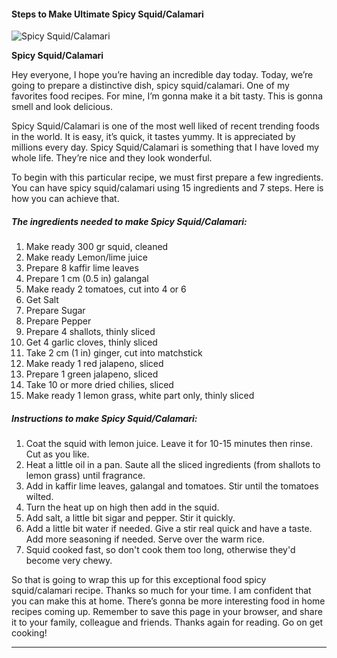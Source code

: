             

#### Steps to Make Ultimate Spicy Squid/Calamari

![Spicy Squid/Calamari](https://img-global.cpcdn.com/recipes/f4143c21ae508bde/751x532cq70/spicy-squidcalamari-recipe-main-photo.jpg)

**Spicy Squid/Calamari**

Hey everyone, I hope you’re having an incredible day today. Today, we’re going to prepare a distinctive dish, spicy squid/calamari. One of my favorites food recipes. For mine, I’m gonna make it a bit tasty. This is gonna smell and look delicious.

Spicy Squid/Calamari is one of the most well liked of recent trending foods in the world. It is easy, it’s quick, it tastes yummy. It is appreciated by millions every day. Spicy Squid/Calamari is something that I have loved my whole life. They’re nice and they look wonderful.

To begin with this particular recipe, we must first prepare a few ingredients. You can have spicy squid/calamari using 15 ingredients and 7 steps. Here is how you can achieve that.

##### The ingredients needed to make Spicy Squid/Calamari:

1.  Make ready 300 gr squid, cleaned
2.  Make ready Lemon/lime juice
3.  Prepare 8 kaffir lime leaves
4.  Prepare 1 cm (0.5 in) galangal
5.  Make ready 2 tomatoes, cut into 4 or 6
6.  Get Salt
7.  Prepare Sugar
8.  Prepare Pepper
9.  Prepare 4 shallots, thinly sliced
10.  Get 4 garlic cloves, thinly sliced
11.  Take 2 cm (1 in) ginger, cut into matchstick
12.  Make ready 1 red jalapeno, sliced
13.  Prepare 1 green jalapeno, sliced
14.  Take 10 or more dried chilies, sliced
15.  Make ready 1 lemon grass, white part only, thinly sliced

##### Instructions to make Spicy Squid/Calamari:

1.  Coat the squid with lemon juice. Leave it for 10-15 minutes then rinse. Cut as you like.
2.  Heat a little oil in a pan. Saute all the sliced ingredients (from shallots to lemon grass) until fragrance.
3.  Add in kaffir lime leaves, galangal and tomatoes. Stir until the tomatoes wilted.
4.  Turn the heat up on high then add in the squid.
5.  Add salt, a little bit sigar and pepper. Stir it quickly.
6.  Add a little bit water if needed. Give a stir real quick and have a taste. Add more seasoning if needed. Serve over the warm rice.
7.  Squid cooked fast, so don't cook them too long, otherwise they'd become very chewy.

So that is going to wrap this up for this exceptional food spicy squid/calamari recipe. Thanks so much for your time. I am confident that you can make this at home. There’s gonna be more interesting food in home recipes coming up. Remember to save this page in your browser, and share it to your family, colleague and friends. Thanks again for reading. Go on get cooking!

* * *